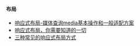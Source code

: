#### 布局
- [响应式布局-媒体查询media基本操作和一般适配方案](https://juejin.cn/post/7290163879287685157)
- [响应式布局，你需要知道的一切](https://juejin.cn/post/6951575591099301895)
- [三种常见的响应式布局方式](https://zhuanlan.zhihu.com/p/163661245)
